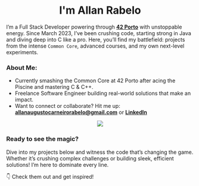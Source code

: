 <h1 align="center"> I'm Allan Rabelo </h1>

I’m a Full Stack Developer powering through [**42 Porto**](https://www.42porto.com) with unstoppable energy. Since March 2023, I’ve been crushing code, starting strong in Java and diving deep into C like a pro. Here, you’ll find my battlefield: projects from the intense `Common Core`, advanced courses, and my own next-level experiments.

### About Me:

- Currently smashing the Common Core at 42 Porto after acing the Piscine and mastering C & C++.
- Freelance Software Engineer building real-world solutions that make an impact.
- Want to connect or collaborate? Hit me up: **allanaugustocarneirorabelo@gmail.com** or [**LinkedIn**](https://www.linkedin.com/in/allan-rabelo/)

<p align="center">
  <a href="https://skillicons.dev">
    <img src="https://skillicons.dev/icons?i=c,cpp,java,javascript,git,github,vscode,vim,linux,docker" />
  </a>
</p>

###  Ready to see the magic?  

Dive into my projects below and witness the code that’s changing the game. Whether it’s crushing complex challenges or building sleek, efficient solutions! I’m here to dominate every line.  

👇 Check them out and get inspired!

<!---
allacrabelo/allacrabelo is a ✨ special ✨ repo — the face of my GitHub profile.  
This README shows the power moves I’m making as a coder and innovator.
--->
